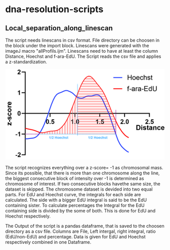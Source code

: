 # dna-resolution-scripts

## Local_separation_along_linescan
The script needs linescans in csv format. File directory can be choosen in the block under the import block.
Linescans were  generated with the imageJ macro "allProfils.ijm". Linescans need to have at least the column Distance, Hoechst and f-ara-EdU.
The Script reads the csv file and applies a z-standardization.

![Illustration of Programm](https://github.com/gerlichlab/dna-resolution-scripts/blob/master/local%20co%20localization.jpg)


The script recognizes everything over a z-score= -1 as chromosomal mass. 
Since its possible, that there is more than one chromosome along the line, the biggest consecutive block of intensity over -1 is determined as chromosome of interest. If two consecutive blocks havethe same size, the dataset is skipped.
The chromosome dataset is devided into two equal parts. For EdU and Hoechst curve, the integrals for each side are calculated. The side with a bigger EdU integral is said to be the EdU containing sister.
To calculate percentages the Integral for the EdU containing side is divided by the some of both. This is done for EdU and Hoechst respectively.

The Output of the script is a pandas dataframe, that is saved to the choosen directory as a csv file.
Columns are File, Left intergal, right integral, ratio (EdU/non-EdU) and percentage. Data is given for EdU and Hoechst respectively combined in one Dataframe.
